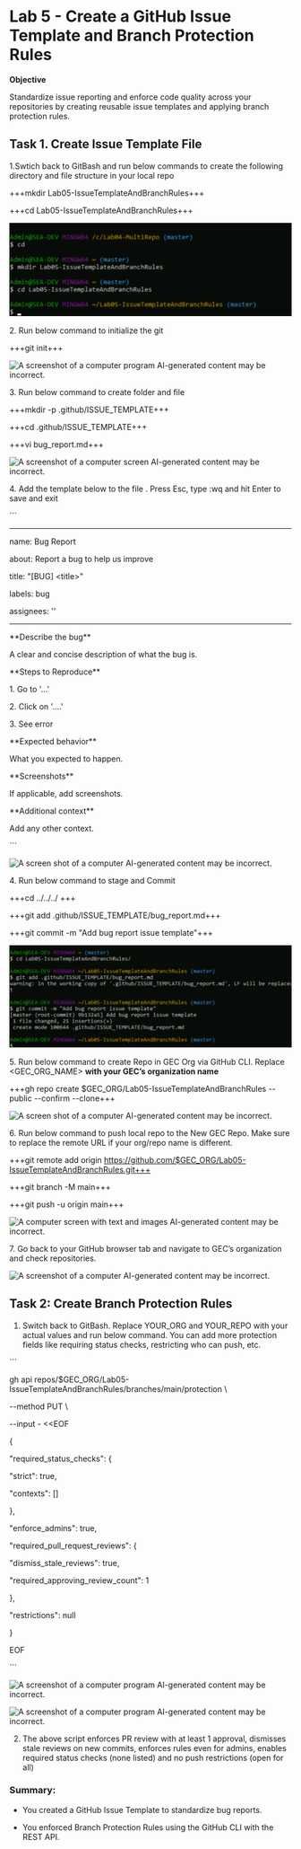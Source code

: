 # Lab 5 - Create a GitHub Issue Template and Branch Protection Rules

**Objective**

Standardize issue reporting and enforce code quality across your
repositories by creating reusable issue templates and applying branch
protection rules.

## Task 1. Create Issue Template File

1.Swtich back to GitBash and run below commands to create the following
directory and file structure in your local repo

+++mkdir Lab05-IssueTemplateAndBranchRules+++

+++cd Lab05-IssueTemplateAndBranchRules+++

![](./media/image1.png)

2\. Run below command to initialize the git

+++git init+++

![A screenshot of a computer program AI-generated content may be
incorrect.](./media/image2.png)

3\. Run below command to create folder and file

+++mkdir -p .github/ISSUE_TEMPLATE+++

+++cd .github/ISSUE_TEMPLATE+++

+++vi bug_report.md+++

![A screenshot of a computer screen AI-generated content may be
incorrect.](./media/image3.png)

4\. Add the template below to the file . Press Esc, type :wq and hit
Enter to save and exit

\`\`\`

---

name: Bug Report

about: Report a bug to help us improve

title: "\[BUG\] \<title\>"

labels: bug

assignees: ''

---

\*\*Describe the bug\*\*

A clear and concise description of what the bug is.

\*\*Steps to Reproduce\*\*

1\. Go to '...'

2\. Click on '....'

3\. See error

\*\*Expected behavior\*\*

What you expected to happen.

\*\*Screenshots\*\*

If applicable, add screenshots.

\*\*Additional context\*\*

Add any other context.

\`\`\`

![A screen shot of a computer AI-generated content may be
incorrect.](./media/image4.png)

4\. Run below command to stage and Commit

+++cd ../../../ +++

+++git add .github/ISSUE_TEMPLATE/bug_report.md+++

+++git commit -m "Add bug report issue template"+++

![](./media/image5.png)

5\. Run below command to create Repo in GEC Org via GitHub CLI. Replace
\<GEC_ORG_NAME\> **with your GEC’s organization name**

+++gh repo create $GEC_ORG/Lab05-IssueTemplateAndBranchRules --public
--confirm --clone+++

![A screen shot of a computer AI-generated content may be
incorrect.](./media/image6.png)

6\. Run below command to push local repo to the New GEC Repo. Make sure
to replace the remote URL if your org/repo name is different.

+++git remote add origin
https://github.com/$GEC_ORG/Lab05-IssueTemplateAndBranchRules.git+++

+++git branch -M main+++

+++git push -u origin main+++

![A computer screen with text and images AI-generated content may be
incorrect.](./media/image7.png)

7\. Go back to your GitHub browser tab and navigate to GEC’s
organization and check repositories.

![A screenshot of a computer AI-generated content may be
incorrect.](./media/image8.png)

## Task 2: Create Branch Protection Rules

1.  Switch back to GitBash. Replace YOUR_ORG and YOUR_REPO with your
    actual values and run below command. You can add more protection
    fields like requiring status checks, restricting who can push, etc.

\`\`\`

gh api
repos/$GEC_ORG/Lab05-IssueTemplateAndBranchRules/branches/main/protection
\\

--method PUT \\

--input - \<\<EOF

{

"required_status_checks": {

"strict": true,

"contexts": \[\]

},

"enforce_admins": true,

"required_pull_request_reviews": {

"dismiss_stale_reviews": true,

"required_approving_review_count": 1

},

"restrictions": null

}

EOF

\`\`\`

![A screenshot of a computer program AI-generated content may be
incorrect.](./media/image9.png)

![A screenshot of a computer program AI-generated content may be
incorrect.](./media/image10.png)

2.  The above script enforces PR review with at least 1 approval,
    dismisses stale reviews on new commits, enforces rules even for
    admins, enables required status checks (none listed) and no push
    restrictions (open for all)

### Summary:

- You created a GitHub Issue Template to standardize bug reports.

- You enforced Branch Protection Rules using the GitHub CLI with the
  REST API.
